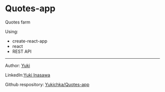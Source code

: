 # Quotes-app


Quotes farm 

Using:
- create-react-app
- react
- REST API


--------------------

Author: [Yuki](https://github.com/Yukichka) 

LinkedIn:[Yuki Inasawa](https://www.linkedin.com/in/yuki-inasawa)

Github respository: [Yukichka/Quotes-app](https://github.com/Yukichka/Quotes-app)
